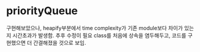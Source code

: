 # priorityQueue

구현해보았으나, heapify부분에서 time complexity가 기존 module보다 차이가 있는지 시간초과가 발생함. 
추후 수정이 필요
class를 처음에 상속을 염두해두고, 코드를 구현했으면 더 간결해졌을 것으로 보임.
